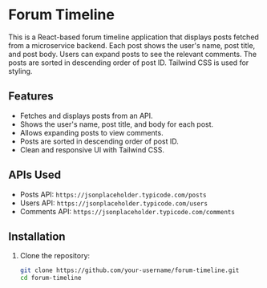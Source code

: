 # Forum Timeline

This is a React-based forum timeline application that displays posts fetched from a microservice backend. Each post shows the user's name, post title, and post body. Users can expand posts to see the relevant comments. The posts are sorted in descending order of post ID. Tailwind CSS is used for styling.

## Features

- Fetches and displays posts from an API.
- Shows the user's name, post title, and body for each post.
- Allows expanding posts to view comments.
- Posts are sorted in descending order of post ID.
- Clean and responsive UI with Tailwind CSS.

## APIs Used

- Posts API: `https://jsonplaceholder.typicode.com/posts`
- Users API: `https://jsonplaceholder.typicode.com/users`
- Comments API: `https://jsonplaceholder.typicode.com/comments`

## Installation

1. Clone the repository:

   ```bash
   git clone https://github.com/your-username/forum-timeline.git
   cd forum-timeline
   ```
